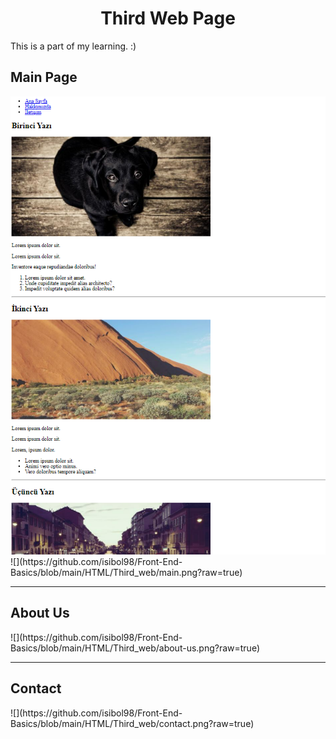 <h1 align="center">Third Web Page</h1>
<p>This is a part of my learning. :) </p>

<h2>Main Page</h2>
<img src="https://github.com/isibol98/Front-End-Basics/blob/main/HTML/Third_web/main.png?raw=true" alt="main">
![](https://github.com/isibol98/Front-End-Basics/blob/main/HTML/Third_web/main.png?raw=true)

<hr>

<h2>About Us</h2>
![](https://github.com/isibol98/Front-End-Basics/blob/main/HTML/Third_web/about-us.png?raw=true)

<hr>

<h2>Contact</h2>
![](https://github.com/isibol98/Front-End-Basics/blob/main/HTML/Third_web/contact.png?raw=true)